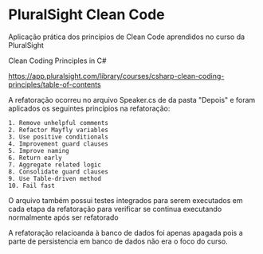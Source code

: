 
# PluralSight Clean Code

Aplicação prática dos principios de Clean Code aprendidos no curso da PluralSight

Clean Coding Principles in C#

https://app.pluralsight.com/library/courses/csharp-clean-coding-principles/table-of-contents

A refatoração ocorreu no arquivo Speaker.cs de da pasta "Depois" e foram aplicados os seguintes princípios na refatoração:

	1. Remove unhelpful comments
	2. Refactor Mayfly variables
	3. Use positive conditionals
	4. Improvement guard clauses
	5. Improve naming
	6. Return early
	7. Aggregate related logic
	8. Consolidate guard clauses
	9. Use Table-driven method
    10. Fail fast

O arquivo também possui testes integrados para serem executados em cada etapa da refatoração para verificar se continua executando normalmente após ser refatorado

A refatoração relacioanda à banco de dados foi apenas apagada pois a parte de persistencia em banco de dados não era o foco do curso.